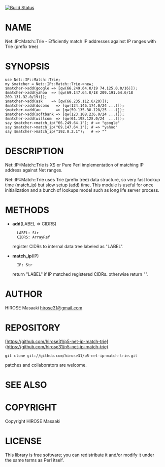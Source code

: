 <a href="https://travis-ci.org/hirose31/p5-net-ip-match-trie"><img src="https://travis-ci.org/hirose31/p5-net-ip-match-trie.png?branch=master" alt="Build Status" /></a>
<a href="https://coveralls.io/r/hirose31/p5-net-ip-match-trie?branch=master'><img src='https://coveralls.io/repos/hirose31/p5-net-ip-match-trie/badge.png?branch=master' alt='Coverage Status" /></a>

# NAME

Net::IP::Match::Trie - Efficiently match IP addresses against IP ranges with Trie (prefix tree)

# SYNOPSIS

    use Net::IP::Match::Trie;
    my $matcher = Net::IP::Match::Trie->new;
    $matcher->add(google => [qw(66.249.64.0/19 74.125.0.0/16)]);
    $matcher->add(yahoo  => [qw(69.147.64.0/18 209.191.64.0/18 209.131.32.0/19)]);
    $matcher->add(ask    => [qw(66.235.112.0/20)]);
    $matcher->add(docomo   => [qw(124.146.174.0/24 ...)]);
    $matcher->add(au       => [qw(59.135.38.128/25 ...)]);
    $matcher->add(softbank => [qw(123.108.236.0/24 ...)]);
    $matcher->add(willcom  => [qw(61.198.128.0/24  ...)]);
    say $matcher->match_ip("66.249.64.1"); # => "google"
    say $matcher->match_ip("69.147.64.1"); # => "yahoo"
    say $matcher->match_ip("192.0.2.1");   # => ""

# DESCRIPTION

Net::IP::Match::Trie is XS or Pure Perl implementation of matching IP address against Net ranges.

Net::IP::Match::Trie uses Trie (prefix tree) data structure, so very fast lookup time (match\_ip) but slow setup (add) time.
This module is useful for once initialization and a bunch of lookups model such as long life server process.

# METHODS

- __add__(LABEL => CIDRS)

        LABEL: Str
        CIDRS: ArrayRef

    register CIDRs to internal data tree labeled as "LABEL".

- __match\_ip__(IP)

        IP: Str

    return "LABEL" if IP matched registered CIDRs. otherwise return "".

# AUTHOR

HIROSE Masaaki <hirose31@gmail.com>

# REPOSITORY

[https://github.com/hirose31/p5-net-ip-match-trie](https://github.com/hirose31/p5-net-ip-match-trie)

    git clone git://github.com/hirose31/p5-net-ip-match-trie.git

patches and collaborators are welcome.

# SEE ALSO

# COPYRIGHT

Copyright HIROSE Masaaki

# LICENSE

This library is free software; you can redistribute it and/or modify
it under the same terms as Perl itself.
